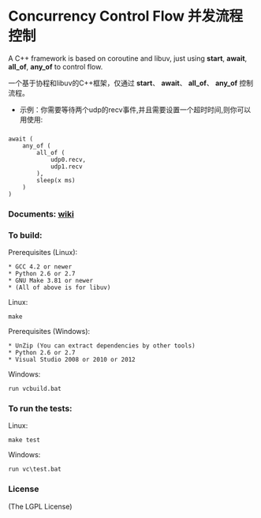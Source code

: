 Concurrency Control Flow 并发流程控制
========

A C++ framework is based on coroutine and libuv, just using **start**, **await**, **all_of**, **any_of** to control flow.

一个基于协程和libuv的C++框架，仅通过 **start**、 **await**、 **all_of**、 **any_of** 控制流程。

* 示例：你需要等待两个udp的recv事件,并且需要设置一个超时时间,则你可以用使用:

###
    await (
        any_of (
            all_of (
                udp0.recv,
                udp1.recv
            ),
            sleep(x ms)
        )
    )

### Documents: [wiki](https://github.com/chishaxie/cocoflow/wiki)

### To build:

Prerequisites (Linux):

    * GCC 4.2 or newer
    * Python 2.6 or 2.7
    * GNU Make 3.81 or newer
    * (All of above is for libuv)
	
Linux:

    make
	
Prerequisites (Windows):

    * UnZip (You can extract dependencies by other tools)
    * Python 2.6 or 2.7
    * Visual Studio 2008 or 2010 or 2012
	
Windows:

    run vcbuild.bat
	
### To run the tests:

Linux:

    make test
	
Windows:

	run vc\test.bat
	
### License

(The LGPL License)
